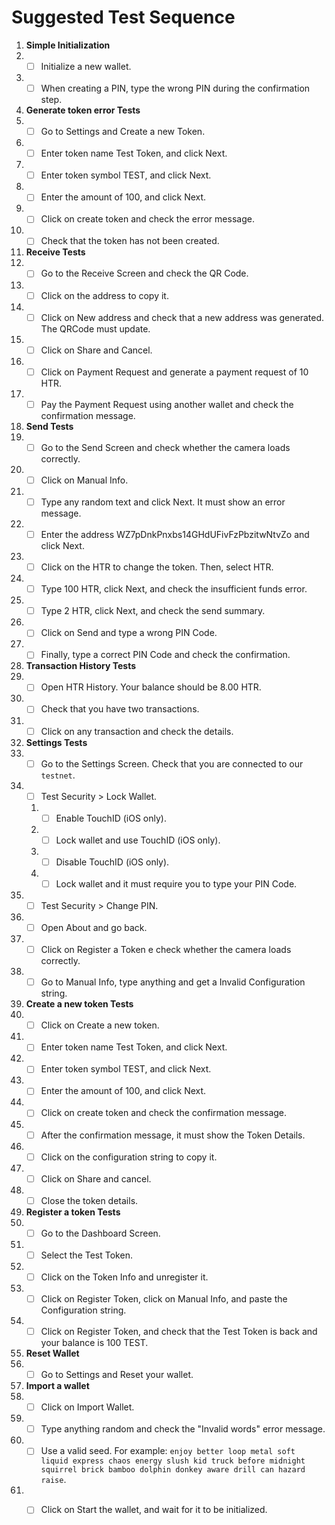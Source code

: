 # Suggested Test Sequence

1. **Simple Initialization**
1. - [ ] Initialize a new wallet.
1. - [ ] When creating a PIN, type the wrong PIN during the confirmation step.

1. **Generate token error Tests**
1. - [ ] Go to Settings and Create a new Token.
1. - [ ] Enter token name Test Token, and click Next.
1. - [ ] Enter token symbol TEST, and click Next.
1. - [ ] Enter the amount of 100, and click Next.
1. - [ ] Click on create token and check the error message.
1. - [ ] Check that the token has not been created.

1. **Receive Tests**
1. - [ ] Go to the Receive Screen and check the QR Code.
1. - [ ] Click on the address to copy it.
1. - [ ] Click on New address and check that a new address was generated. The QRCode must update.
1. - [ ] Click on Share and Cancel.
1. - [ ] Click on Payment Request and generate a payment request of 10 HTR.
1. - [ ] Pay the Payment Request using another wallet and check the confirmation message.

1. **Send Tests**
1. - [ ] Go to the Send Screen and check whether the camera loads correctly.
1. - [ ] Click on Manual Info.
1. - [ ] Type any random text and click Next. It must show an error message.
1. - [ ] Enter the address WZ7pDnkPnxbs14GHdUFivFzPbzitwNtvZo and click Next.
1. - [ ] Click on the HTR to change the token. Then, select HTR.
1. - [ ] Type 100 HTR, click Next, and check the insufficient funds error.
1. - [ ] Type 2 HTR, click Next, and check the send summary.
1. - [ ] Click on Send and type a wrong PIN Code.
1. - [ ] Finally, type a correct PIN Code and check the confirmation.

1. **Transaction History Tests**
1. - [ ] Open HTR History. Your balance should be 8.00 HTR.
1. - [ ] Check that you have two transactions.
1. - [ ] Click on any transaction and check the details.

1. **Settings Tests**
1. - [ ] Go to the Settings Screen. Check that you are connected to our `testnet`.
1. - [ ] Test Security > Lock Wallet.
    1. - [ ] Enable TouchID (iOS only).
    1. - [ ] Lock wallet and use TouchID (iOS only).
    1. - [ ] Disable TouchID (iOS only).
    1. - [ ] Lock wallet and it must require you to type your PIN Code.
1. - [ ] Test Security > Change PIN.
1. - [ ] Open About and go back.
1. - [ ] Click on Register a Token e check whether the camera loads correctly.
1. - [ ] Go to Manual Info, type anything and get a Invalid Configuration string.

1. **Create a new token Tests**
1. - [ ] Click on Create a new token.
1. - [ ] Enter token name Test Token, and click Next.
1. - [ ] Enter token symbol TEST, and click Next.
1. - [ ] Enter the amount of 100, and click Next.
1. - [ ] Click on create token and check the confirmation message.
1. - [ ] After the confirmation message, it must show the Token Details.
1. - [ ] Click on the configuration string to copy it.
1. - [ ] Click on Share and cancel.
1. - [ ] Close the token details.

1. **Register a token Tests**
1. - [ ] Go to the Dashboard Screen.
1. - [ ] Select the Test Token.
1. - [ ] Click on the Token Info and unregister it.
1. - [ ] Click on Register Token, click on Manual Info, and paste the Configuration string.
1. - [ ] Click on Register Token, and check that the Test Token is back and your balance is 100 TEST.

1. **Reset Wallet**
1. - [ ] Go to Settings and Reset your wallet.

1. **Import a wallet**
1. - [ ] Click on Import Wallet.
1. - [ ] Type anything random and check the "Invalid words" error message.
1. - [ ] Use a valid seed. For example: `enjoy better loop metal soft liquid express chaos energy slush kid truck before midnight squirrel brick bamboo dolphin donkey aware drill can hazard raise`.
1. - [ ] Click on Start the wallet, and wait for it to be initialized.

